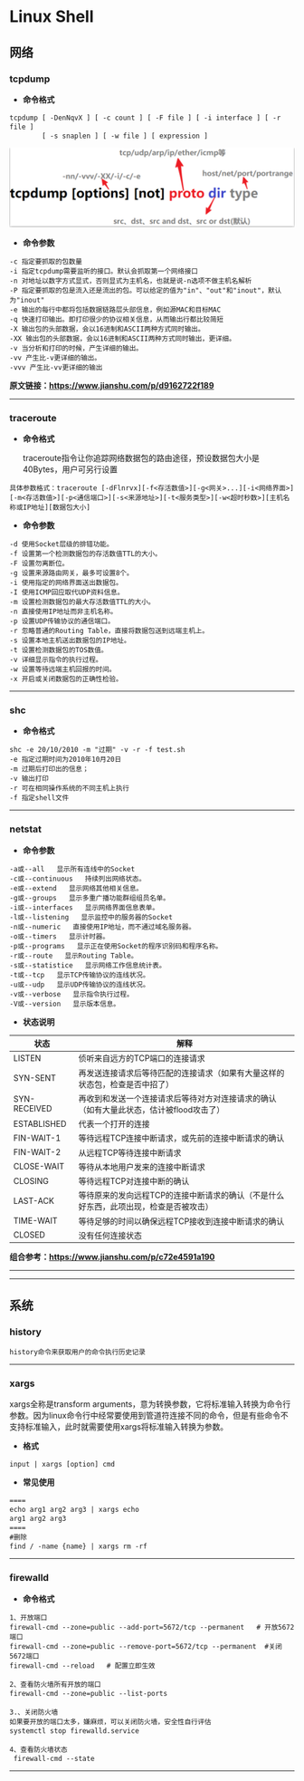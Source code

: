 # Linux Shell

## 网络

### tcpdump

- **命令格式**

```shell
tcpdump [ -DenNqvX ] [ -c count ] [ -F file ] [ -i interface ] [ -r file ]
        [ -s snaplen ] [ -w file ] [ expression ]
```

![tcpdump](../Linux/imgs/tcpdump.png)

- **命令参数**

```shell
-c 指定要抓取的包数量
-i 指定tcpdump需要监听的接口。默认会抓取第一个网络接口
-n 对地址以数字方式显式，否则显式为主机名，也就是说-n选项不做主机名解析
-P 指定要抓取的包是流入还是流出的包。可以给定的值为"in"、"out"和"inout"，默认为"inout"
-e 输出的每行中都将包括数据链路层头部信息，例如源MAC和目标MAC
-q 快速打印输出。即打印很少的协议相关信息，从而输出行都比较简短
-X 输出包的头部数据，会以16进制和ASCII两种方式同时输出。
-XX 输出包的头部数据，会以16进制和ASCII两种方式同时输出，更详细。
-v 当分析和打印的时候，产生详细的输出。
-vv 产生比-v更详细的输出。
-vvv 产生比-vv更详细的输出
```

**原文链接：https://www.jianshu.com/p/d9162722f189**

---

### traceroute

* **命令格式**

  traceroute指令让你追踪网络数据包的路由途径，预设数据包大小是40Bytes，用户可另行设置

```shellshe l
具体参数格式：traceroute [-dFlnrvx][-f<存活数值>][-g<网关>...][-i<网络界面>][-m<存活数值>][-p<通信端口>][-s<来源地址>][-t<服务类型>][-w<超时秒数>][主机名称或IP地址][数据包大小]
```

- **命令参数**

```
-d 使用Socket层级的排错功能。
-f 设置第一个检测数据包的存活数值TTL的大小。
-F 设置勿离断位。
-g 设置来源路由网关，最多可设置8个。
-i 使用指定的网络界面送出数据包。
-I 使用ICMP回应取代UDP资料信息。
-m 设置检测数据包的最大存活数值TTL的大小。
-n 直接使用IP地址而非主机名称。
-p 设置UDP传输协议的通信端口。
-r 忽略普通的Routing Table，直接将数据包送到远端主机上。
-s 设置本地主机送出数据包的IP地址。
-t 设置检测数据包的TOS数值。
-v 详细显示指令的执行过程。
-w 设置等待远端主机回报的时间。
-x 开启或关闭数据包的正确性检验。
```

---

### shc

- **命令格式**

```shell
shc -e 20/10/2010 -m "过期" -v -r -f test.sh
-e 指定过期时间为2010年10月20日
-m 过期后打印出的信息；
-v 输出打印
-r 可在相同操作系统的不同主机上执行
-f 指定shell文件
```

---

### netstat

* **命令参数**

```shell
-a或--all   显示所有连线中的Socket
-c或--continuous   持续列出网络状态。
-e或--extend   显示网络其他相关信息。
-g或--groups   显示多重广播功能群组组员名单。
-i或--interfaces   显示网络界面信息表单。
-l或--listening   显示监控中的服务器的Socket
-n或--numeric   直接使用IP地址，而不通过域名服务器。
-o或--timers   显示计时器。
-p或--programs   显示正在使用Socket的程序识别码和程序名称。
-r或--route   显示Routing Table。
-s或--statistice   显示网络工作信息统计表。
-t或--tcp   显示TCP传输协议的连线状况。
-u或--udp   显示UDP传输协议的连线状况。
-v或--verbose   显示指令执行过程。
-V或--version   显示版本信息。

```

* **状态说明**

| 状态         | 解释                                                         |
| ------------ | ------------------------------------------------------------ |
| LISTEN       | 侦听来自远方的TCP端口的连接请求                              |
| SYN-SENT     | 再发送连接请求后等待匹配的连接请求（如果有大量这样的状态包，检查是否中招了） |
| SYN-RECEIVED | 再收到和发送一个连接请求后等待对方对连接请求的确认（如有大量此状态，估计被flood攻击了） |
| ESTABLISHED  | 代表一个打开的连接                                           |
| FIN-WAIT-1   | 等待远程TCP连接中断请求，或先前的连接中断请求的确认          |
| FIN-WAIT-2   | 从远程TCP等待连接中断请求                                    |
| CLOSE-WAIT   | 等待从本地用户发来的连接中断请求                             |
| CLOSING      | 等待远程TCP对连接中断的确认                                  |
| LAST-ACK     | 等待原来的发向远程TCP的连接中断请求的确认（不是什么好东西，此项出现，检查是否被攻击） |
| TIME-WAIT    | 等待足够的时间以确保远程TCP接收到连接中断请求的确认          |
| CLOSED       | 没有任何连接状态                                             |

**组合参考：https://www.jianshu.com/p/c72e4591a190**

---





---

## 系统

### history

```
history命令来获取用户的命令执行历史记录
```

---

### xargs

xargs全称是transform arguments，意为转换参数，它将标准输入转换为命令行参数。因为linux命令行中经常要使用到管道符连接不同的命令，但是有些命令不支持标准输入，此时就需要使用xargs将标准输入转换为参数。

- **格式**

```shell
input | xargs [option] cmd
```

- **常见使用**

```shell
====
echo arg1 arg2 arg3 | xargs echo
arg1 arg2 arg3
====
#删除
find / -name {name} | xargs rm -rf
```

---

### firewalld

* **命令格式**

```shell
1、开放端口
firewall-cmd --zone=public --add-port=5672/tcp --permanent   # 开放5672端口
firewall-cmd --zone=public --remove-port=5672/tcp --permanent  #关闭5672端口
firewall-cmd --reload   # 配置立即生效
 
2、查看防火墙所有开放的端口
firewall-cmd --zone=public --list-ports
 
3.、关闭防火墙
如果要开放的端口太多，嫌麻烦，可以关闭防火墙，安全性自行评估
systemctl stop firewalld.service
 
4、查看防火墙状态
 firewall-cmd --state

```

---

